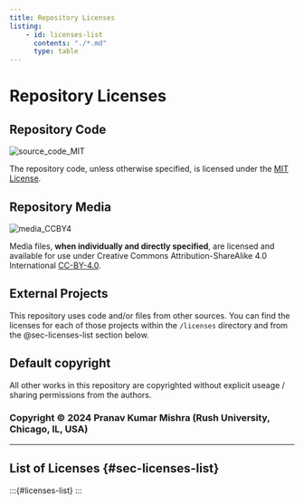 ```yaml
---
title: Repository Licenses
listing:
    - id: licenses-list
      contents: "./*.md"
      type: table
---
```


# Repository Licenses

## Repository Code

<img alt="source_code_MIT" src="https://img.shields.io/endpoint?url=https%3A%2F%2Fraw.githubusercontent.com%2Fpranavmishra90%2Fbadges%2Fmain%2Fone-sided-badge/source_code_MIT.json&color=3e4c75">

The repository code, unless otherwise specified, is licensed under the [MIT License](./MIT-license.md).

## Repository Media

<img alt="media_CCBY4" src="https://img.shields.io/endpoint?url=https%3A%2F%2Fraw.githubusercontent.com%2Fpranavmishra90%2Fbadges%2Fmain%2Fone-sided-badge/media_CCBY4.json&color=3e4c75">

Media files, **when individually and directly specified**, are licensed and available for use under Creative Commons Attribution-ShareAlike 4.0 International [CC-BY-4.0](./cc-by-4.0.md).

## External Projects

This repository uses code and/or files from other sources. You can find the licenses for each of those projects within the `/licenses` directory and from the @sec-licenses-list section below.

## Default copyright

All other works in this repository are copyrighted without explicit useage / sharing permissions from the authors.

### Copyright © 2024 Pranav Kumar Mishra (Rush University, Chicago, IL, USA)

---

## List of Licenses {#sec-licenses-list}

:::{#licenses-list}
:::
